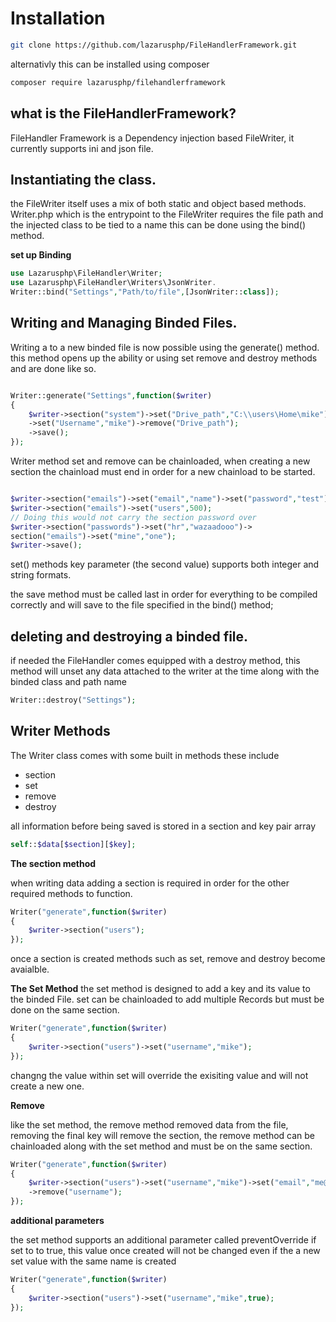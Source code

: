 # Installation 

```sh
git clone https://github.com/lazarusphp/FileHandlerFramework.git
```
alternativly this can be installed using composer
```sh
composer require lazarusphp/filehandlerframework
```

## what is the FileHandlerFramework?

FileHandler Framework is a Dependency injection based FileWriter, it currently supports ini and json file.

## Instantiating the class.
the FileWriter itself uses a mix of both static and object based methods. Writer.php which is the entrypoint to the FileWriter requires the file path and the injected class to be tied to a name this can be done using the bind() method.

**set up Binding**

```php
use Lazarusphp\FileHandler\Writer;
use Lazarusphp\FileHandler\Writers\JsonWriter.
Writer::bind("Settings","Path/to/file",[JsonWriter::class]);
```


## Writing and Managing Binded Files.

Writing a to a new binded file is now possible using the generate() method. this method opens up the ability or using set remove and destroy methods and are done like so.

```php

Writer::generate("Settings",function($writer)
{
    $writer->section("system")->set("Drive_path","C:\\users\Home\mike")
    ->set("Username","mike")->remove("Drive_path");
    ->save();
});
```

Writer method set and remove can be chainloaded, when creating a new section the chainload must end in order for a new chainload to be started.

```php

$writer->section("emails")->set("email","name")->set("password","test")->remove("email");
$writer->section("emails")->set("users",500);
// Doing this would not carry the section password over
$writer->section("passwords")->set("hr","wazaadooo")->
section("emails")->set("mine","one");
$writer->save();
```
set() methods key parameter (the second value) supports both integer and string formats.

the save method must be called last in order for everything to be compiled correctly and will save to the file specified in the bind() method;

## deleting and destroying a binded file.
if needed the FileHandler comes equipped with a destroy method, this method will unset any data attached to the writer at the time along with the binded class and path name

```php
Writer::destroy("Settings");
```


## Writer Methods

The Writer class comes with some built in methods these include 

* section
* set
* remove
* destroy

all information before being saved is stored in a section and key pair array
```php
self::$data[$section][$key];
```

**The section method**

when writing data adding a section is required in order for the other required methods to function.

```php
Writer("generate",function($writer)
{
    $writer->section("users");
});
```
once a section is created methods such as set, remove and destroy become avaialble.


**The Set Method**
the set method is designed to add a key and its value to the binded File. set can be chainloaded to add multiple Records but must be done on the same section.
```php
Writer("generate",function($writer)
{
    $writer->section("users")->set("username","mike");
});
```

changng the value within set will override the exisiting value and will not create a new one.

**Remove**

like the set method, the remove method removed data from the file, removing the final key will remove the section, the remove method can be chainloaded along with the set method and must be on the same section.

```php
Writer("generate",function($writer)
{
    $writer->section("users")->set("username","mike")->set("email","me@me.com")
    ->remove("username");
});
```

**additional parameters**

the set method supports an additional parameter called preventOverride if set to to true, this value once created will not be changed even if the a new set value with the same name is created

```php
Writer("generate",function($writer)
{
    $writer->section("users")->set("username","mike",true);
});
```




